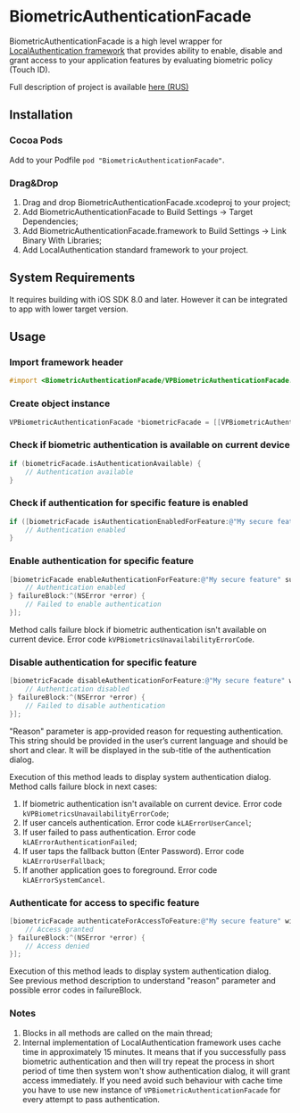# BiometricAuthenticationFacade
BiometricAuthenticationFacade is a high level wrapper for [LocalAuthentication framework](https://developer.apple.com/library/ios/documentation/LocalAuthentication/Reference/LocalAuthentication_Framework/) that provides ability to enable, disable and grant access to your application features by evaluating biometric policy (Touch ID). 

Full description of project is available [here (RUS)](http://habrahabr.ru/post/235699/)

## Installation
### Cocoa Pods
Add to your Podfile ```pod "BiometricAuthenticationFacade"```.
### Drag&Drop
1. Drag and drop BiometricAuthenticationFacade.xcodeproj to your project;
2. Add BiometricAuthenticationFacade to Build Settings -> Target Dependencies;
3. Add BiometricAuthenticationFacade.framework to Build Settings -> Link Binary With Libraries;
4. Add LocalAuthentication standard framework to your project.

## System Requirements
It requires building with iOS SDK 8.0 and later. However it can be integrated to app with lower target version.

## Usage
### Import framework header
```objective-c
#import <BiometricAuthenticationFacade/VPBiometricAuthenticationFacade.h>
```
### Create object instance
```objective-c
VPBiometricAuthenticationFacade *biometricFacade = [[VPBiometricAuthenticationFacade alloc] init];
```  

### Check if biometric authentication is available on current device
```objective-c
if (biometricFacade.isAuthenticationAvailable) {
    // Authentication available
}
```  

### Check if authentication for specific feature is enabled
```objective-c
if ([biometricFacade isAuthenticationEnabledForFeature:@"My secure feature"]) {
    // Authentication enabled
}
```  

### Enable authentication for specific feature
```objective-c
[biometricFacade enableAuthenticationForFeature:@"My secure feature" succesBlock:^{
    // Authentication enabled
} failureBlock:^(NSError *error) {
    // Failed to enable authentication
}];
```
Method calls failure block if biometric authentication isn't available on current device. Error code ```kVPBiometricsUnavailabilityErrorCode```.

### Disable authentication for specific feature
```objective-c
[biometricFacade disableAuthenticationForFeature:@"My secure feature" withReason:@"Authentication reason" succesBlock:^{
    // Authentication disabled
} failureBlock:^(NSError *error) {
    // Failed to disable authentication
}];
```
"Reason" parameter is app-provided reason for requesting authentication. This string should be provided in the user’s current language and should be short and clear. It will be displayed in the sub-title of the authentication dialog.  

Execution of this method leads to display system authentication dialog.  
Method calls failure block in next cases:  
1. If biometric authentication isn't available on current device. Error code ```kVPBiometricsUnavailabilityErrorCode```;  
2. If user cancels authentication. Error code ```kLAErrorUserCancel```;  
3. If user failed to pass authentication. Error code ```kLAErrorAuthenticationFailed```;  
4. If user taps the fallback button (Enter Password). Error code ```kLAErrorUserFallback```;  
5. If another application goes to foreground. Error code ```kLAErrorSystemCancel```.

### Authenticate for access to specific feature
```objective-c
[biometricFacade authenticateForAccessToFeature:@"My secure feature" withReason:@"Authentication reason" succesBlock:^{
    // Access granted
} failureBlock:^(NSError *error) {
    // Access denied
}];
```
Execution of this method leads to display system authentication dialog.  
See previous method description to understand "reason" parameter and possible error codes in failureBlock.

### Notes
1. Blocks in all methods are called on the main thread;  
2. Internal implementation of LocalAuthentication framework uses cache time in approximately 15 minutes. It means that if you successfully pass biometric authentication and then will try repeat the process in short period of time then system won't show authentication dialog, it will grant access immediately. If you need avoid such behaviour with cache time you have to use new instance of ```VPBiometricAuthenticationFacade``` for every attempt to pass authentication.
